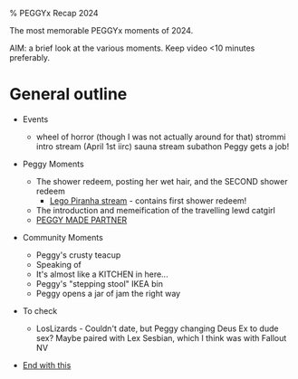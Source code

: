 % PEGGYx Recap 2024

The most memorable PEGGYx moments of 2024.

AIM: a brief look at the various moments. Keep video <10 minutes preferably.


# General outline

* Events
  * wheel of horror (though I was not actually around for that)
strommi intro stream (April 1st iirc)
sauna stream
subathon
Peggy gets a job!

* Peggy Moments
  * The shower redeem, posting her wet hair, and the SECOND shower redeem
    * [Lego Piranha stream](https://www.twitch.tv/videos/2098218034) - contains first shower redeem!
  * The introduction and memeification of the travelling lewd catgirl
  * [PEGGY MADE PARTNER](https://clips.twitch.tv/BlueTemperedPlumberTBCheesePull-1jbrWz8Nfd3SbpJ9)

* Community Moments
  * Peggy's crusty teacup
  * Speaking of
  * It's almost like a KITCHEN in here...
  * Peggy's "stepping stool" IKEA bin
  * Peggy opens a jar of jam the right way

* To check
  * LosLizards - Couldn't date, but Peggy changing Deus Ex to dude sex? Maybe paired with Lex Sesbian, which I think was with Fallout NV

* [End with this](https://clips.twitch.tv/AggressiveResourcefulWebPraiseIt-z4HRQJC8u4LyYari)
